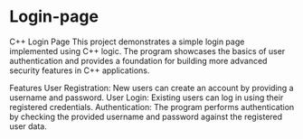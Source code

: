 # Login-page

C++ Login Page
This project demonstrates a simple login page implemented using C++ logic. The program showcases the basics of user authentication and provides a foundation for building more advanced security features in C++ applications.

Features
User Registration: New users can create an account by providing a username and password.
User Login: Existing users can log in using their registered credentials.
Authentication: The program performs authentication by checking the provided username and password against the registered user data.
